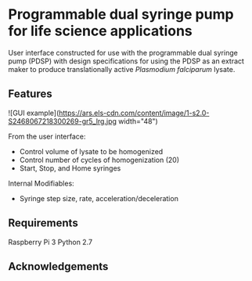 Programmable dual syringe pump for life science applications
============================================================

User interface constructed for use with the programmable dual syringe pump (PDSP) with design specifications for using the PDSP as an extract maker to produce translationally active *Plasmodium falciparum* lysate. 

Features
--------

![GUI example](https://ars.els-cdn.com/content/image/1-s2.0-S2468067218300269-gr5_lrg.jpg width="48")

From the user interface:
- Control volume of lysate to be homogenized 
- Control number of cycles of homogenization (20)
- Start, Stop, and Home syringes

Internal Modifiables:
- Syringe step size, rate, acceleration/deceleration

Requirements
------------

Raspberry Pi 3
Python 2.7


Acknowledgements
----------------